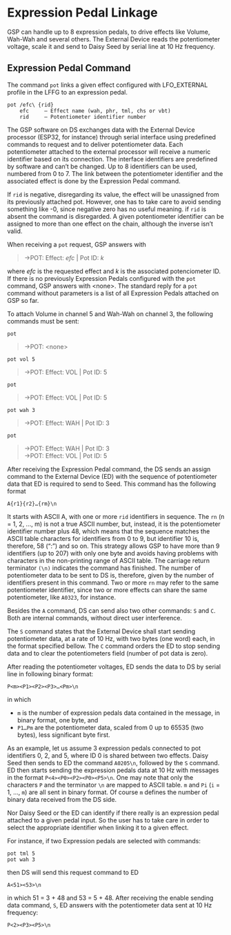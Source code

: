 # Expression Pedal Linkage

GSP can handle up to 8 expression pedals, to drive effects like Volume, Wah-Wah and several others. The External Device reads the potentiometer voltage, scale it and send to Daisy Seed by serial line at 10 Hz frequency.

## Expression Pedal Command

The command ```pot``` links a given effect configured with LFO_EXTERNAL profile in the LFFG to an expression pedal.

	pot /efc\ {rid}
		efc 	– Effect name (wah, phr, tml, chs or vbt)
		rid 	– Potentiometer identifier number

The GSP software on DS exchanges data with the External Device processor (ESP32, for instance) through serial interface using predefined commands to request and to deliver potentiometer data. Each potentiometer attached to the external processor will receive a numeric identifier based on its connection. The interface identifiers are predefined by software and can’t be changed. Up to 8 identifiers can be used, numbered from 0 to 7. The link between the potentiometer identifier and the associated effect is done by the Expression Pedal command. 

If ```rid``` is negative, disregarding its value, the effect will be unassigned from its previously attached pot. However, one has to take care to avoid sending something like -0, since negative zero has no useful meaning. if ```rid``` is absent the command is disregarded.  A given potentiometer identifier can be assigned to more than one effect on the chain, although the inverse isn’t valid.

When receiving a ```pot``` request, GSP answers with 

> ->POT: Effect: *efc* | Pot ID: *k*

where *efc* is the requested effect and *k* is the associated potenciometer ID. If there is no previously Expression Pedals configured with the ```pot``` command, GSP answers with \<none>. The standard reply for a ```pot``` command without parameters is a list of all Expression Pedals attached on GSP so far.

To attach Volume in channel 5 and Wah-Wah on channel 3, the following commands must be sent:

```pot```
> ->POT: \<none>

```pot vol 5```
> ->POT: Effect: VOL | Pot ID: 5

```pot```
> ->POT: Effect: VOL | Pot ID: 5

```pot wah 3```
> ->POT: Effect: WAH | Pot ID: 3

```pot```
> ->POT: Effect: WAH | Pot ID: 3 <br>
> ->POT: Effect: VOL | Pot ID: 5 </br>

After receiving the Expression Pedal command, the DS sends an assign command to the External Device (ED) with the sequence of potentiometer data that ED is required to send to Seed. This command has the following format

	A{r1}{r2}…{rm}\n

It starts with ASCII A, with one or more ```rid``` identifiers in sequence. The ```rn``` (n = 1, 2, ..., m) is not a true ASCII number, but, instead, it is the potentiometer identifier number plus 48, which means that the sequence matches the ASCII table characters for identifiers from 0 to 9, but identifier 10 is, therefore, 58 (“:”) and so on. This strategy allows GSP to have more than 9 identifiers (up to 207) with only one byte and avoids having problems with characters in the non-printing range of ASCII table. The carriage return terminator ```(\n)``` indicates the command has finished. The number of potentiometer data to be sent to DS is, therefore, given by the number of identifiers present in this command. Two or more ```rn``` may refer to the same potentiometer identifier, since two or more effects can share the same potentiometer, like ```A0323```, for instance.

Besides the ```A``` command, DS can send also two other commands: ```S``` and ```C```. Both are internal commands, without direct user interference.

The ```S``` command states that the External Device shall start sending potentiometer data, at a rate of 10 Hz, with two bytes (one word) each, in the format specified bellow. The ```C``` command orders the ED to stop sending data and to clear the potentiometers field (number of pot data is zero).

After reading the potentiometer voltages, ED sends the data to DS by serial line in following binary format:

	P<m><P1><P2><P3>…<Pm>\n

in which 
- ```m``` is  the number of expression pedals data contained in the message, in binary format, one byte, and 
- ```P1…Pm``` are the potentiometer data, scaled from 0 up to 65535 (two bytes), less significant byte first.

As an example, let us assume 3 expression pedals connected to pot identifiers 0, 2, and 5, where ID 0 is shared between two effects. Daisy Seed then sends to ED the command ```A0205\n```, followed by the ```S``` command. ED then starts sending the expression pedals data at 10 Hz with messages in the format ```P<4><P0><P2><P0><P5>\n```. One may note that only the characters ```P``` and the terminator ```\n``` are mapped to ASCII table. ```m``` and ```Pi``` (```i``` = 1, …, ```m```) are all sent in binary format. Of course ```m``` defines the number of binary data received from the DS side.

Nor Daisy Seed or the ED can identify if there really is an expression pedal attached to a given pedal input. So the user has to take care in order to select the appropriate identifier when linking it to a given effect.

For instance, if two Expression pedals are selected with commands:

 	pot tml 5
	pot wah 3

then DS will send this request command to ED 

	A<51><53>\n	

in which 51 = 3 + 48 and 53 = 5 + 48. After receiving the enable sending data command, ```S```, ED answers with the potentiometer data sent at 10 Hz frequency:

	P<2><P3><P5>\n


